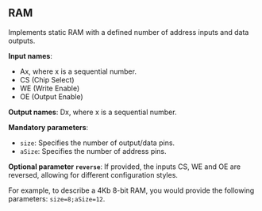 ## RAM

Implements static RAM with a defined number of address inputs and data outputs.

**Input names**:

- Ax, where x is a sequential number.
- CS (Chip Select)
- WE (Write Enable)
- OE (Output Enable)

**Output names**: Dx, where x is a sequential number.

**Mandatory parameters**:

- `size`: Specifies the number of output/data pins.
- `aSize`: Specifies the number of address pins.

**Optional parameter `reverse`**: If provided, the inputs CS, WE and OE are reversed, allowing for different configuration styles.

For example, to describe a 4Kb 8-bit RAM, you would provide the following parameters: `size=8;aSize=12`.
